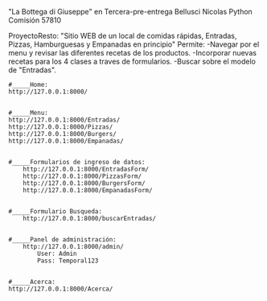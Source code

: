 "La Bottega di Giuseppe" en Tercera-pre-entrega
Bellusci Nicolas
Python
Comisión 57810



ProyectoResto:
    "Sitio WEB de un local de comidas rápidas, Entradas, Pizzas, Hamburguesas y Empanadas en principio"
        Permite:
            -Navegar por el menu y revisar las diferentes recetas de los productos.
            -Incorporar nuevas recetas para los 4 clases a traves de formularios.
            -Buscar sobre el modelo de "Entradas".


    #_____Home:
    http://127.0.0.1:8000/        
    
    
    #_____Menu:
    http://127.0.0.1:8000/Entradas/
    http://127.0.0.1:8000/Pizzas/
    http://127.0.0.1:8000/Burgers/
    http://127.0.0.1:8000/Empanadas/
    

    #_____Formularios de ingreso de datos:
        http://127.0.0.1:8000/EntradasForm/
        http://127.0.0.1:8000/PizzasForm/
        http://127.0.0.1:8000/BurgersForm/
        http://127.0.0.1:8000/EmpanadasForm/
        

    #_____Formulario Busqueda:
        http://127.0.0.1:8000/buscarEntradas/


    #_____Panel de administración:
        http://127.0.0.1:8000/admin/
            User: Admin
            Pass: Temporal123
    
    
    #_____Acerca:
    http://127.0.0.1:8000/Acerca/






